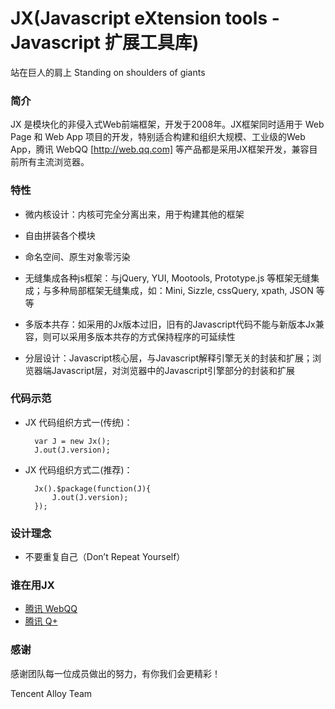 JX(Javascript eXtension tools - Javascript 扩展工具库)
=======================================================
站在巨人的肩上 Standing on shoulders of giants

### 简介

JX 是模块化的非侵入式Web前端框架，开发于2008年。JX框架同时适用于 Web Page 和 Web App 项目的开发，特别适合构建和组织大规模、工业级的Web App，腾讯 WebQQ [http://web.qq.com] 等产品都是采用JX框架开发，兼容目前所有主流浏览器。


### 特性

- 微内核设计：内核可完全分离出来，用于构建其他的框架
  
- 自由拼装各个模块

- 命名空间、原生对象零污染

- 无缝集成各种js框架：与jQuery, YUI, Mootools, Prototype.js 等框架无缝集成；与多种局部框架无缝集成，如：Mini, Sizzle, cssQuery, xpath, JSON 等等
  
- 多版本共存：如采用的Jx版本过旧，旧有的Javascript代码不能与新版本Jx兼容，则可以采用多版本共存的方式保持程序的可延续性

- 分层设计：Javascript核心层，与Javascript解释引擎无关的封装和扩展；浏览器端Javascript层，对浏览器中的Javascript引擎部分的封装和扩展


### 代码示范
- JX 代码组织方式一(传统)：

		var J = new Jx();
		J.out(J.version);
	
- JX 代码组织方式二(推荐)：

		Jx().$package(function(J){
			J.out(J.version);
		});


### 设计理念
- 不要重复自己（Don’t Repeat Yourself）


### 谁在用JX
- [腾讯 WebQQ](http://web.qq.com)
- [腾讯 Q+](http://www.qplus.com)


### 感谢

感谢团队每一位成员做出的努力，有你我们会更精彩！


Tencent Alloy Team 
